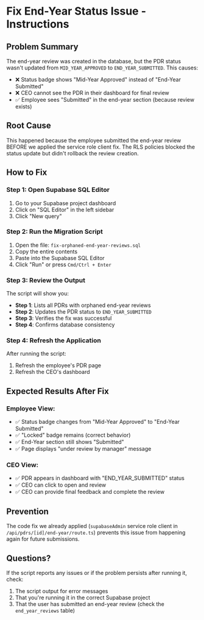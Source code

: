 # Fix End-Year Status Issue - Instructions

## Problem Summary
The end-year review was created in the database, but the PDR status wasn't updated from `MID_YEAR_APPROVED` to `END_YEAR_SUBMITTED`. This causes:
- ❌ Status badge shows "Mid-Year Approved" instead of "End-Year Submitted"
- ❌ CEO cannot see the PDR in their dashboard for final review
- ✅ Employee sees "Submitted" in the end-year section (because review exists)

## Root Cause
This happened because the employee submitted the end-year review BEFORE we applied the service role client fix. The RLS policies blocked the status update but didn't rollback the review creation.

## How to Fix

### Step 1: Open Supabase SQL Editor
1. Go to your Supabase project dashboard
2. Click on "SQL Editor" in the left sidebar
3. Click "New query"

### Step 2: Run the Migration Script
1. Open the file: `fix-orphaned-end-year-reviews.sql`
2. Copy the entire contents
3. Paste into the Supabase SQL Editor
4. Click "Run" or press `Cmd/Ctrl + Enter`

### Step 3: Review the Output
The script will show you:
- **Step 1**: Lists all PDRs with orphaned end-year reviews
- **Step 2**: Updates the PDR status to `END_YEAR_SUBMITTED`
- **Step 3**: Verifies the fix was successful
- **Step 4**: Confirms database consistency

### Step 4: Refresh the Application
After running the script:
1. Refresh the employee's PDR page
2. Refresh the CEO's dashboard

## Expected Results After Fix

### Employee View:
- ✅ Status badge changes from "Mid-Year Approved" to "End-Year Submitted"
- ✅ "Locked" badge remains (correct behavior)
- ✅ End-Year section still shows "Submitted"
- ✅ Page displays "under review by manager" message

### CEO View:
- ✅ PDR appears in dashboard with "END_YEAR_SUBMITTED" status
- ✅ CEO can click to open and review
- ✅ CEO can provide final feedback and complete the review

## Prevention
The code fix we already applied (`supabaseAdmin` service role client in `/api/pdrs/[id]/end-year/route.ts`) prevents this issue from happening again for future submissions.

## Questions?
If the script reports any issues or if the problem persists after running it, check:
1. The script output for error messages
2. That you're running it in the correct Supabase project
3. That the user has submitted an end-year review (check the `end_year_reviews` table)


